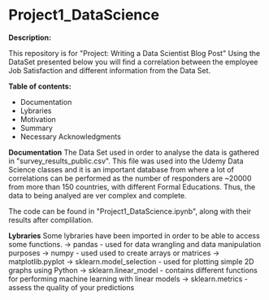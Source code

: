 # Project1_DataScience

**Description:**

This repository is for "Project: Writing a Data Scientist Blog Post" 
Using the DataSet presented below you will find a correlation between the employee Job Satisfaction and different information from the Data Set.

**Table of contents:**
- Documentation
- Lybraries
- Motivation
- Summary
- Necessary Acknowledgments

**Documentation**
The Data Set used in order to analyse the data is gathered in "survey_results_public.csv". This file was used into the Udemy Data Science classes and it is an important database from where a lot of correlations can be performed as the number of responders are ~20000 from more than 150 countries, with different Formal Educations. Thus, the data to being analyed are ver complex and complete.

The code can be found in "Project1_DataScience.ipynb", along with their results after complilation.

**Lybraries**
Some lybraries have been imported in order to be able to access some functions.
-> pandas - used for data wrangling and data manipulation purposes
-> numpy - used used to create arrays or matrices
-> matplotlib.pyplot
-> sklearn.model_selection - used for plotting simple 2D graphs using Python
-> sklearn.linear_model - contains different functions for performing machine learning with linear models
-> sklearn.metrics - assess the quality of your predictions
